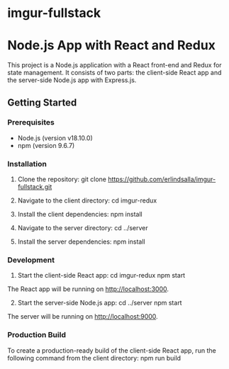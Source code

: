 # imgur-fullstack
# Node.js App with React and Redux

This project is a Node.js application with a React front-end and Redux for state management. It consists of two parts: the client-side React app and the server-side Node.js app with Express.js.

## Getting Started

### Prerequisites

- Node.js (version v18.10.0)
- npm (version 9.6.7)

### Installation

1. Clone the repository:
git clone https://github.com/erlindsalla/imgur-fullstack.git

2. Navigate to the client directory:
cd imgur-redux

3. Install the client dependencies:
npm install

4. Navigate to the server directory:
cd ../server

5. Install the server dependencies:
npm install


### Development

1. Start the client-side React app:
cd imgur-redux
npm start

The React app will be running on [http://localhost:3000](http://localhost:3000).

2. Start the server-side Node.js app:
cd ../server
npm start


The server will be running on [http://localhost:9000](http://localhost:9000).

### Production Build

To create a production-ready build of the client-side React app, run the following command from the client directory:
npm run build

